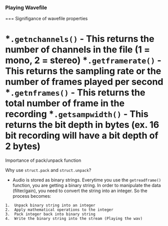 ### Playing Wavefile
===
Signifigance of wavefile properties 

*```.getnchannels()```      - This returns the number of channels in the file (1 = mono, 2 = stereo)
*```.getframerate()```      - This returns the sampling rate or the number of frames played per second
*```.getnframes()```       	- This returns the total number of frame in the recording
*```.getsampwidth()```      - This returns the bit depth in bytes (ex. 16 bit recording will have a bit depth of 2 bytes)
===
Importance of pack/unpack function

Why use ```struct.pack``` and ```struct.unpack```?

* Audio is stored as binary strings. Everytime you use the ```getreadframe()``` function, you are getting a binary string. In order to manipulate the data (filter/gain), you need to convert the string into an integer. So the process becomes:
~~~
1.  Unpack binary string into an integer
2.  Apply mathematical operations to the integer
3.  Pack integer back into binary string
4.  Write the binary string into the stream (Playing the wav)
~~~
